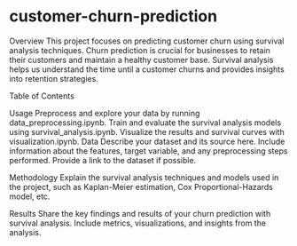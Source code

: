 # customer-churn-prediction
Overview
This project focuses on predicting customer churn using survival analysis techniques. Churn prediction is crucial for businesses to retain their customers and maintain a healthy customer base. Survival analysis helps us understand the time until a customer churns and provides insights into retention strategies.

Table of Contents

Usage
Preprocess and explore your data by running data_preprocessing.ipynb.
Train and evaluate the survival analysis models using survival_analysis.ipynb.
Visualize the results and survival curves with visualization.ipynb.
Data
Describe your dataset and its source here. Include information about the features, target variable, and any preprocessing steps performed. Provide a link to the dataset if possible.

Methodology
Explain the survival analysis techniques and models used in the project, such as Kaplan-Meier estimation, Cox Proportional-Hazards model, etc.

Results
Share the key findings and results of your churn prediction with survival analysis. Include metrics, visualizations, and insights from the analysis.

